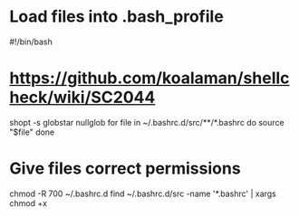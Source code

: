 # Load files into .bash_profile
#!/bin/bash

# https://github.com/koalaman/shellcheck/wiki/SC2044
shopt -s globstar nullglob
for file in ~/.bashrc.d/src/**/*.bashrc
do
  source "$file"
done

# Give files correct permissions
chmod -R 700 ~/.bashrc.d
find ~/.bashrc.d/src -name '*.bashrc' | xargs chmod +x
